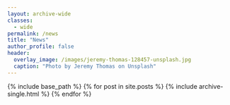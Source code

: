 ```yaml
---
layout: archive-wide
classes:
  - wide
permalink: /news
title: "News"
author_profile: false
header:
  overlay_image: /images/jeremy-thomas-128457-unsplash.jpg
  caption: "Photo by Jeremy Thomas on Unsplash"
---
```


{% include base_path %}
{% for post in site.posts %}
  {% include archive-single.html %}
{% endfor %}
